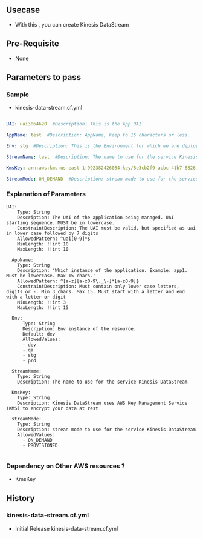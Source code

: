 ## Usecase 
- With this , you can create Kinesis DataStream

## Pre-Requisite
-   None

## Parameters to pass 


### Sample 
- kinesis-data-stream.cf.yml
```yaml

UAI: uai3064620  #Description: This is the App UAI

AppName: test  #Description: AppName, keep to 15 characters or less.

Env: stg  #Description: This is the Environment for which we are deploying the resource

StreamName: test  #Description: The name to use for the service Kinesis DataStream

KmsKey: arn:aws:kms:us-east-1:992382426084:key/8e3cb2f9-acbc-41b7-8826-183520758e52  #Description: Kinesis DataStream uses AWS Key Management Service (KMS) to encrypt your data at rest

StreamMode: ON_DEMAND  #Description: strean mode to use for the service Kinesis DataStream


```
### Explanation of Parameters
```
UAI:
    Type: String
    Description: The UAI of the application being managed. UAI starting sequence. MUST be in lowercase.
    ConstraintDescription: The UAI must be valid, but specified as uai in lower case followed by 7 digits
    AllowedPattern: ^uai[0-9]*$
    MinLength: !!int 10
    MaxLength: !!int 10

  AppName:
    Type: String
    Description: 'Which instance of the application. Example: app1. Must be lowercase. Max 15 chars.'
    AllowedPattern: ^[a-z][a-z0-9\._\-]*[a-z0-9]$
    ConstraintDescription: Must contain only lower case letters, digits or -. Min 3 chars. Max 15. Must start with a letter and end with a letter or digit
    MinLength: !!int 3
    MaxLength: !!int 15

  Env:
      Type: String
      Description: Env instance of the resource.
      Default: dev
      AllowedValues:
      - dev
      - qa
      - stg
      - prd

  StreamName:
    Type: String
    Description: The name to use for the service Kinesis DataStream
  
  KmsKey:
    Type: String
    Description: Kinesis DataStream uses AWS Key Management Service (KMS) to encrypt your data at rest

  streamMode:
    Type: String
    Description: strean mode to use for the service Kinesis DataStream
    AllowedValues:
      - ON_DEMAND
      - PROVISIONED
	  
```
### Dependency on Other AWS resources ?
-   KmsKey 

## History

### kinesis-data-stream.cf.yml
- Initial Release kinesis-data-stream.cf.yml

